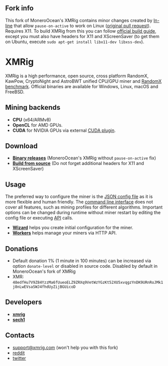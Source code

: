 ## Fork info

This fork of MoneroOcean's XMRig contains minor changes created by [In-line](https://github.com/In-line) that allow `pause-on-active` to work on Linux ([original pull request](https://github.com/xmrig/xmrig/pull/2220)). Requires X11. To build XMRig from this you can follow [official build guide](https://xmrig.com/docs/miner/build), except you must also have headers for X11 and XScreenSaver (to get them on Ubuntu, execute `sudo apt-get install libx11-dev libxss-dev`).

# XMRig

XMRig is a high performance, open source, cross platform RandomX, KawPow, CryptoNight and AstroBWT unified CPU/GPU miner and [RandomX benchmark](https://xmrig.com/benchmark). Official binaries are available for Windows, Linux, macOS and FreeBSD.

## Mining backends
- **CPU** (x64/ARMv8)
- **OpenCL** for AMD GPUs.
- **CUDA** for NVIDIA GPUs via external [CUDA plugin](https://github.com/MoneroOcean/xmrig-cuda).

## Download
* **[Binary releases](https://github.com/MoneroOcean/xmrig/releases)** (MoneroOcean's XMRig without `pause-on-active` fix)
* **[Build from source](https://xmrig.com/docs/miner/build)** (Do not forget additional headers for X11 and XScreenSaver)

## Usage
The preferred way to configure the miner is the [JSON config file](https://xmrig.com/docs/miner/config) as it is more flexible and human friendly. The [command line interface](https://xmrig.com/docs/miner/command-line-options) does not cover all features, such as mining profiles for different algorithms. Important options can be changed during runtime without miner restart by editing the config file or executing [API](https://xmrig.com/docs/miner/api) calls.

* **[Wizard](https://xmrig.com/wizard)** helps you create initial configuration for the miner.
* **[Workers](http://workers.xmrig.info)** helps manage your miners via HTTP API.

## Donations
* Default donation 1% (1 minute in 100 minutes) can be increased via option `donate-level` or disabled in source code. Disabled by default in MoneroOcean's fork of XMRig
* XMR: `48edfHu7V9Z84YzzMa6fUueoELZ9ZRXq9VetWzYGzKt52XU5xvqgzYnDK9URnRoJMk1j8nLwEVsaSWJ4fhdUyZijBGUicoD`

## Developers
* **[xmrig](https://github.com/xmrig)**
* **[sech1](https://github.com/SChernykh)**

## Contacts
* support@xmrig.com (won't help you with this fork)
* [reddit](https://www.reddit.com/user/XMRig/)
* [twitter](https://twitter.com/xmrig_dev)
